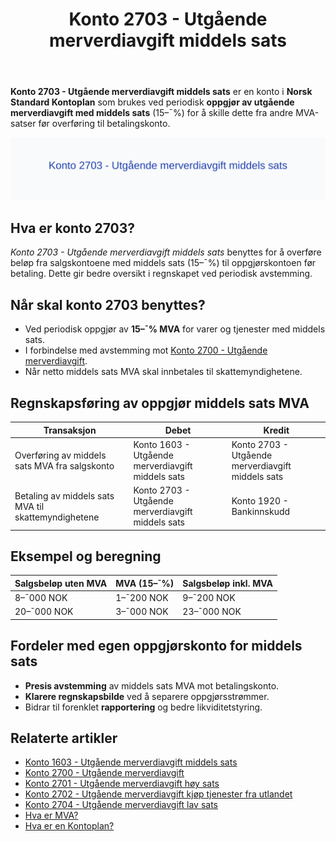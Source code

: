 ﻿---
title: "Konto 2703 - Utgående merverdiavgift middels sats"
seoTitle: "Konto 2703 | Utgående MVA middels sats | Kontoplan"
description: "Konto 2703 brukes ved oppgjør av utgående merverdiavgift med middels sats (15 %). Se når kontoen brukes, avstemming og bokføring med eksempler."
summary: "Konto 2703: oppgjør av utgående MVA middels sats. Bruk, avstemming og bokføring."
---

**Konto 2703 - Utgående merverdiavgift middels sats** er en konto i **Norsk Standard Kontoplan** som brukes ved periodisk **oppgjør av utgående merverdiavgift med middels sats** (15–¯%) for å skille dette fra andre MVA-satser før overføring til betalingskonto.

![Illustrasjon av konto 2703 Utgående merverdiavgift middels sats](2703-utgaende-merverdiavgift-middels-sats-image.svg)

## Hva er konto 2703?

*Konto 2703 - Utgående merverdiavgift middels sats* benyttes for å overføre beløp fra salgskontoene med middels sats (15–¯%) til oppgjørskontoen før betaling. Dette gir bedre oversikt i regnskapet ved periodisk avstemming.

## Når skal konto 2703 benyttes?

* Ved periodisk oppgjør av **15–¯% MVA** for varer og tjenester med middels sats.
* I forbindelse med avstemming mot [Konto 2700 - Utgående merverdiavgift](/blogs/kontoplan/2700-utgaende-merverdiavgift "Konto 2700 - Utgående merverdiavgift").
* Når netto middels sats MVA skal innbetales til skattemyndighetene.

## Regnskapsføring av oppgjør middels sats MVA

| Transaksjon                                              | Debet                                                     | Kredit                                      |
|----------------------------------------------------------|-----------------------------------------------------------|----------------------------------------------|
| Overføring av middels sats MVA fra salgskonto            | Konto 1603 - Utgående merverdiavgift middels sats         | Konto 2703 - Utgående merverdiavgift middels sats |
| Betaling av middels sats MVA til skattemyndighetene      | Konto 2703 - Utgående merverdiavgift middels sats         | Konto 1920 - Bankinnskudd                    |

## Eksempel og beregning

| Salgsbeløp uten MVA | MVA (15–¯%)   | Salgsbeløp inkl. MVA |
|---------------------|--------------|----------------------|
| 8–¯000 NOK           | 1–¯200 NOK    | 9–¯200 NOK            |
| 20–¯000 NOK          | 3–¯000 NOK    | 23–¯000 NOK           |

## Fordeler med egen oppgjørskonto for middels sats

* **Presis avstemming** av middels sats MVA mot betalingskonto.
* **Klarere regnskapsbilde** ved å separere oppgjørsstrømmer.
* Bidrar til forenklet **rapportering** og bedre likviditetstyring.

## Relaterte artikler

* [Konto 1603 - Utgående merverdiavgift middels sats](/blogs/kontoplan/1603-utgaende-merverdiavgift-middels-sats "Konto 1603 - Utgående merverdiavgift middels sats")
* [Konto 2700 - Utgående merverdiavgift](/blogs/kontoplan/2700-utgaende-merverdiavgift "Konto 2700 - Utgående merverdiavgift")
* [Konto 2701 - Utgående merverdiavgift høy sats](/blogs/kontoplan/2701-utgaende-merverdiavgift-hoy-sats "Konto 2701 - Utgående merverdiavgift høy sats")
* [Konto 2702 - Utgående merverdiavgift kjøp tjenester fra utlandet](/blogs/kontoplan/2702-utgaende-merverdiavgift-kjop-tjen-fra-utlandet "Konto 2702 - Utgående merverdiavgift kjøp tjenester fra utlandet")
* [Konto 2704 - Utgående merverdiavgift lav sats](/blogs/kontoplan/2704-utgaende-merverdiavgift-lav-sats "Konto 2704 - Utgående merverdiavgift lav sats")
* [Hva er MVA?](/blogs/regnskap/hva-er-moms-mva "Hva er MVA? MVA-regnskapsføring og merverdiavgift")
* [Hva er en Kontoplan?](/blogs/regnskap/hva-er-kontoplan "Hva er en Kontoplan? Komplett Guide til Kontoplaner i Norsk Regnskap")






